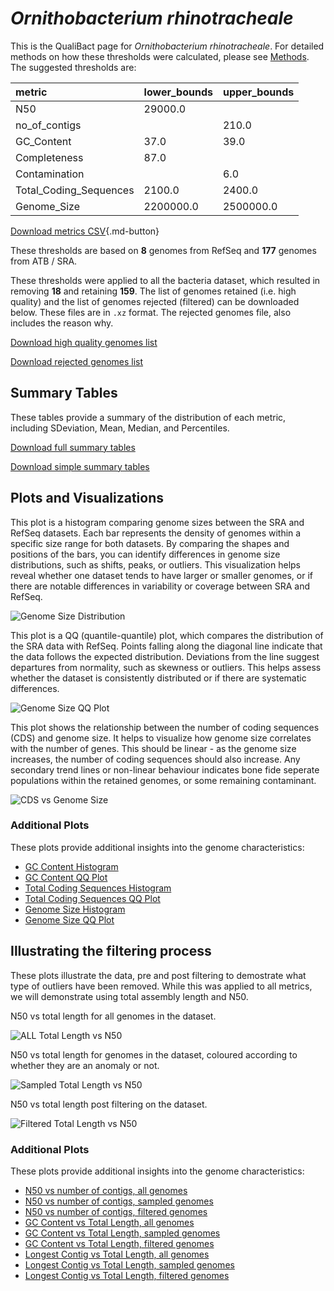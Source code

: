 # *Ornithobacterium rhinotracheale*

This is the QualiBact page for *Ornithobacterium rhinotracheale*. For detailed methods on how these thresholds were calculated, please see [Methods](../../methods.md).
The suggested thresholds are: 

| metric                 | lower_bounds   | upper_bounds   |
|:-----------------------|:---------------|:---------------|
| N50                    | 29000.0        |                |
| no_of_contigs          |                | 210.0          |
| GC_Content             | 37.0           | 39.0           |
| Completeness           | 87.0           |                |
| Contamination          |                | 6.0            |
| Total_Coding_Sequences | 2100.0         | 2400.0         |
| Genome_Size            | 2200000.0      | 2500000.0      |

[Download metrics CSV](Ornithobacterium_rhinotracheale_metrics.csv){.md-button}


These thresholds are based on **8** genomes from RefSeq and **177** genomes from ATB / SRA.

These thresholds were applied to all the bacteria dataset, which resulted in removing **18** and retaining **159**.
The list of genomes retained (i.e. high quality) and the list of genomes rejected (filtered) can be downloaded below. These files are in `.xz` format. The rejected genomes file, also includes the reason why.

[Download high quality genomes list](Ornithobacterium_rhinotracheale_high_quality_genomes.csv.xz)


[Download rejected genomes list](Ornithobacterium_rhinotracheale_filtered_out_genomes.csv.xz)



## Summary Tables
These tables provide a summary of the distribution of each metric, including SDeviation, Mean, Median, and Percentiles.

[Download full summary tables](summary.csv)

[Download simple summary tables](selected_summary.csv)

## Plots and Visualizations

This plot is a histogram comparing genome sizes between the SRA and RefSeq datasets. Each bar represents the density of genomes within a specific size range for both datasets. By comparing the shapes and positions of the bars, you can identify differences in genome size distributions, such as shifts, peaks, or outliers. This visualization helps reveal whether one dataset tends to have larger or smaller genomes, or if there are notable differences in variability or coverage between SRA and RefSeq.

![Genome Size Distribution](Genome_Size_refseq_histogram_kde.png)

This plot is a QQ (quantile-quantile) plot, which compares the distribution of the SRA data with RefSeq. Points falling along the diagonal line indicate that the data follows the expected distribution. Deviations from the line suggest departures from normality, such as skewness or outliers. This helps assess whether the dataset is consistently distributed or if there are systematic differences.

![Genome Size QQ Plot](Genome_Size_refseq_qqplot.png)

This plot shows the relationship between the number of coding sequences (CDS) and genome size. It helps to visualize how genome size correlates with the number of genes. This should be linear - as the genome size increases, the number of coding sequences should also increase. Any secondary trend lines or non-linear behaviour indicates bone fide seperate populations within the retained genomes, or some remaining contaminant. 

![CDS vs Genome Size](Ornithobacterium_rhinotracheale_CDS_vs_Genome_Size.png)

### Additional Plots

These plots provide additional insights into the genome characteristics:

- [GC Content Histogram](GC_Content_refseq_histogram_kde.png)
- [GC Content QQ Plot](GC_Content_refseq_qqplot.png)
- [Total Coding Sequences Histogram](Total_Coding_Sequences_refseq_histogram_kde.png)
- [Total Coding Sequences QQ Plot](Total_Coding_Sequences_refseq_qqplot.png)
- [Genome Size Histogram](Genome_Size_refseq_histogram_kde.png)
- [Genome Size QQ Plot](Genome_Size_refseq_qqplot.png)
## Illustrating the filtering process
These plots illustrate the data, pre and post filtering to demostrate what type of outliers have been removed. While this was applied to all metrics, we will demonstrate using total assembly length and N50.

N50 vs total length for all genomes in the dataset.

![ALL Total Length vs N50](Ornithobacterium_rhinotracheale_all_total_length_N50.png)

N50 vs total length for genomes in the dataset, coloured according to whether they are an anomaly or not.

![Sampled Total Length vs N50](Ornithobacterium_rhinotracheale_sample_total_length_N50.png)

N50 vs total length post filtering on the dataset.

![Filtered Total Length vs N50](Ornithobacterium_rhinotracheale_filt_total_length_N50.png)

### Additional Plots

These plots provide additional insights into the genome characteristics:

- [N50 vs number of contigs, all genomes](Ornithobacterium_rhinotracheale_all_N50_number.png)
- [N50 vs number of contigs, sampled genomes](Ornithobacterium_rhinotracheale_sample_N50_number.png)
- [N50 vs number of contigs, filtered genomes](Ornithobacterium_rhinotracheale_filt_N50_number.png)
- [GC Content vs Total Length, all genomes](Ornithobacterium_rhinotracheale_all_total_length_GC_Content.png)
- [GC Content vs Total Length, sampled genomes](Ornithobacterium_rhinotracheale_sample_total_length_GC_Content.png)
- [GC Content vs Total Length, filtered genomes](Ornithobacterium_rhinotracheale_filt_total_length_GC_Content.png)
- [Longest Contig vs Total Length, all genomes](Ornithobacterium_rhinotracheale_all_total_length_longest.png)
- [Longest Contig vs Total Length, sampled genomes](Ornithobacterium_rhinotracheale_sample_total_length_longest.png)
- [Longest Contig vs Total Length, filtered genomes](Ornithobacterium_rhinotracheale_filt_total_length_longest.png)
